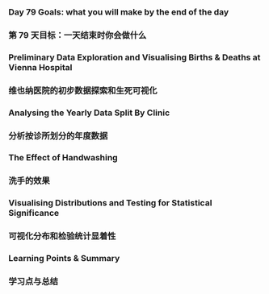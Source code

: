 ### Day 79 Goals: what you will make by the end of the day
### 第 79 天目标：一天结束时你会做什么

### Preliminary Data Exploration and Visualising Births & Deaths at Vienna Hospital
### 维也纳医院的初步数据探索和生死可视化

### Analysing the Yearly Data Split By Clinic
### 分析按诊所划分的年度数据

### The Effect of Handwashing
### 洗手的效果

### Visualising Distributions and Testing for Statistical Significance
### 可视化分布和检验统计显着性

### Learning Points & Summary
### 学习点与总结
